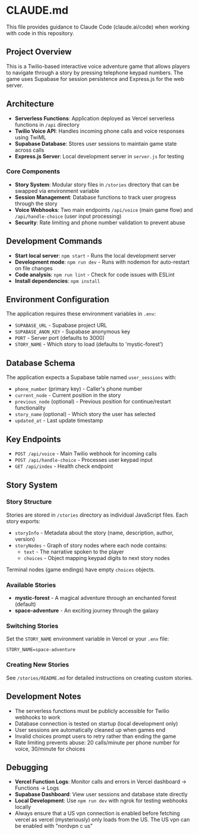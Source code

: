 # CLAUDE.md

This file provides guidance to Claude Code (claude.ai/code) when working with code in this repository.

## Project Overview

This is a Twilio-based interactive voice adventure game that allows players to navigate through a story by pressing telephone keypad numbers. The game uses Supabase for session persistence and Express.js for the web server.

## Architecture

- **Serverless Functions**: Application deployed as Vercel serverless functions in `/api` directory
- **Twilio Voice API**: Handles incoming phone calls and voice responses using TwiML
- **Supabase Database**: Stores user sessions to maintain game state across calls
- **Express.js Server**: Local development server in `server.js` for testing

### Core Components

- **Story System**: Modular story files in `/stories` directory that can be swapped via environment variable
- **Session Management**: Database functions to track user progress through the story
- **Voice Webhooks**: Two main endpoints `/api/voice` (main game flow) and `/api/handle-choice` (user input processing)
- **Security**: Rate limiting and phone number validation to prevent abuse

## Development Commands

- **Start local server**: `npm start` - Runs the local development server
- **Development mode**: `npm run dev` - Runs with nodemon for auto-restart on file changes
- **Code analysis**: `npm run lint` - Check for code issues with ESLint
- **Install dependencies**: `npm install`

## Environment Configuration

The application requires these environment variables in `.env`:
- `SUPABASE_URL` - Supabase project URL
- `SUPABASE_ANON_KEY` - Supabase anonymous key
- `PORT` - Server port (defaults to 3000)
- `STORY_NAME` - Which story to load (defaults to 'mystic-forest')

## Database Schema

The application expects a Supabase table named `user_sessions` with:
- `phone_number` (primary key) - Caller's phone number
- `current_node` - Current position in the story
- `previous_node` (optional) - Previous position for continue/restart functionality
- `story_name` (optional) - Which story the user has selected
- `updated_at` - Last update timestamp

## Key Endpoints

- `POST /api/voice` - Main Twilio webhook for incoming calls
- `POST /api/handle-choice` - Processes user keypad input
- `GET /api/index` - Health check endpoint

## Story System

### Story Structure

Stories are stored in `/stories` directory as individual JavaScript files. Each story exports:
- `storyInfo` - Metadata about the story (name, description, author, version)
- `storyNodes` - Graph of story nodes where each node contains:
  - `text` - The narrative spoken to the player
  - `choices` - Object mapping keypad digits to next story nodes

Terminal nodes (game endings) have empty `choices` objects.

### Available Stories

- **mystic-forest** - A magical adventure through an enchanted forest (default)
- **space-adventure** - An exciting journey through the galaxy

### Switching Stories

Set the `STORY_NAME` environment variable in Vercel or your `.env` file:
```
STORY_NAME=space-adventure
```

### Creating New Stories

See `/stories/README.md` for detailed instructions on creating custom stories.

## Development Notes

- The serverless functions must be publicly accessible for Twilio webhooks to work
- Database connection is tested on startup (local development only)
- User sessions are automatically cleaned up when games end
- Invalid choices prompt users to retry rather than ending the game
- Rate limiting prevents abuse: 20 calls/minute per phone number for voice, 30/minute for choices

## Debugging

- **Vercel Function Logs**: Monitor calls and errors in Vercel dashboard → Functions → Logs
- **Supabase Dashboard**: View user sessions and database state directly
- **Local Development**: Use `npm run dev` with ngrok for testing webhooks locally
- Always ensure that a US vpn connection is enabled before fetching vercel as vercel (mysteriously) only loads from the US. The US vpn can be enabled with "nordvpn c us"